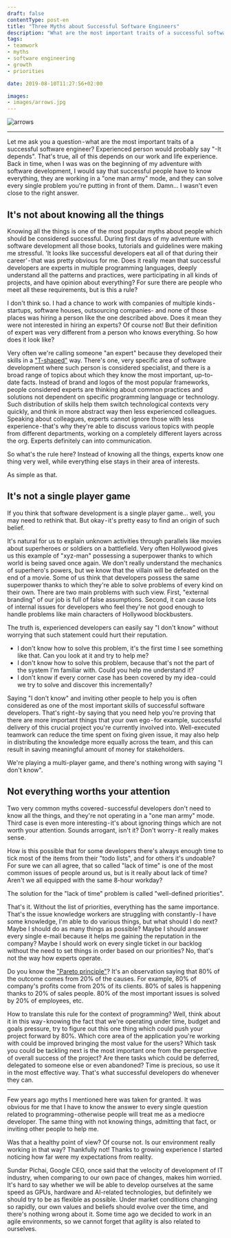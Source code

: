 ```yaml
---
draft: false
contentType: post-en
title: "Three Myths about Successful Software Engineers"
description: "What are the most important traits of a successful software developer?"
tags: 
- teamwork
- myths
- software engineering
- growth
- priorities

date: 2019-08-10T11:27:56+02:00

images:
- images/arrows.jpg
---
```


![arrows](/images/arrows.jpg)

---

Let me ask you a question - what are the most important traits of a successful software engineer? Experienced person would probably say "-It depends". That's true, all of this depends on our work and life experience. Back in time, when I was was on the beginning of my adventure with software development, I would say that successful people have to know everything, they are working in a "one man army" mode, and they can solve every single problem you're putting in front of them. Damn… I wasn't even close to the right answer.

## It's not about knowing all the things

Knowing all the things is one of the most popular myths about people which should be considered successful. During first days of my adventure with software development all those books, tutorials and guidelines were making me stressful. 'It looks like successful developers eat all of that during their career' - that was pretty obvious for me. Does it really mean that successful developers are experts in multiple programming languages, deeply understand all the patterns and practices, were participating in all kinds of projects, and have opinion about everything? For sure there are people who meet all these requirements, but is this a rule?

I don't think so. I had a chance to work with companies of multiple kinds - startups, software houses, outsourcing companies- and none of those places was hiring a person like the one described above. Does it mean they were not interested in hiring an experts? Of course not! But their definition of expert was very different from a person who knows everything. So how does it look like?

Very often we're calling someone "an expert" because they developed their skills in a ["T-shaped"](https://en.wikipedia.org/wiki/T-shaped_skills) way. There's one, very specific area of software development where such person is considered specialist, and there is a broad range of topics about which they know the most important, up-to-date facts. Instead of brand and logos of the most popular frameworks, people considered experts are thinking about common practices and solutions not dependent on specific programming language or technology. Such distribution of skills help them switch technological contexts very quickly, and think in more abstract way then less experienced colleagues. Speaking about colleagues, experts cannot ignore those with less experience - that's why they're able to discuss various topics with people from different departments, working on a completely different layers across the org. Experts definitely can into communication.

So what's the rule here? Instead of knowing all the things, experts know one thing very well, while everything else stays in their area of interests.

As simple as that.

## It's not a single player game

If you think that software development is a single player game… well, you may need to rethink that. But okay - it's pretty easy to find an origin of such belief.

It's natural for us to explain unknown activities through parallels like movies about superheroes or soldiers on a battlefield. Very often Hollywood gives us this example of "xyz-man" possessing a superpower thanks to which world is being saved once again. We don't really understand the mechanics of superhero's powers, but we know that the villain will be defeated on the end of a movie. Some of us think that developers possess the same superpower thanks to which they're able to solve problems of every kind on their own.
There are two main problems with such view. First, "external branding" of our job is full of false assumptions. Second, it can cause lots of internal issues for developers who feel they're not good enough to handle problems like main characters of Hollywood blockbusters.

The truth is, experienced developers can easily say "I don't know" without worrying that such statement could hurt their reputation.

* I don't know how to solve this problem, it's the first time I see something like that. Can you look at it and try to help me?
* I don't know how to solve this problem, because that's not the part of the system I'm familiar with. Could you help me understand it?
* I don't know if every corner case has been covered by my idea - could we try to solve and discover this incrementally?

Saying "I don't know" and inviting other people to help you is often considered as one of the most important skills of successful software developers. That's right - by saying that you need help you're proving that there are more important things that your own ego - for example, successful delivery of this crucial project you're currently involved into. Well-executed teamwork can reduce the time spent on fixing given issue, it may also help in distributing the knowledge more equally across the team, and this can result in saving meaningful amount of money for stakeholders.

We're playing a multi-player game, and there's nothing wrong with saying "I don't know".

## Not everything worths your attention

Two very common myths covered - successful developers don't need to know all the things, and they're not operating in a "one man army" mode. Third case is even more interesting - it's about ignoring things which are not worth your attention. Sounds arrogant, isn't it? Don't worry - it really makes sense.

How is this possible that for some developers there's always enough time to tick most of the items from their "todo lists", and for others it's undoable? For sure we can all agree, that so called "lack of time" is one of the most common issues of people around us, but is it really about lack of time? Aren't we all equipped with the same 8-hour workday?

The solution for the "lack of time" problem is called "well-defined priorities".

That's it. Without the list of priorities, everything has the same importance. That's the issue knowledge workers are struggling with constantly - I have some knowledge, I'm able to do various things, but what should I do next? Maybe I should do as many things as possible? Maybe I should answer every single e-mail because it helps me gaining the reputation in the company? Maybe I should work on every single ticket in our backlog without the need to set things in order based on our priorities? No, that's not the way how experts operate.

Do you know the ["Pareto principle"](https://en.wikipedia.org/wiki/Pareto_principle)? It's an observation saying that 80% of the outcome comes from 20% of the causes. For example, 80% of company's profits come from 20% of its clients. 80% of sales is happening thanks to 20% of sales people. 80% of the most important issues is solved by 20% of employees, etc.

How to translate this rule for the context of programming? Well, think about it in this way - knowing the fact that we're operating under time, budget and goals pressure, try to figure out this one thing which could push your project forward by 80%. Which core area of the application you're working with could be improved bringing the most value for the users? Which task you could be tackling next is the most important one from the perspective of overall success of the project? Are there tasks which could be deferred, delegated to someone else or even abandoned?
Time is precious, so use it in the most effective way. That's what successful developers do whenever they can.

---

Few years ago myths I mentioned here was taken for granted. It was obvious for me that I have to know the answer to every single question related to programming - otherwise people will treat me as a mediocre developer. The same thing with not knowing things, admitting that fact, or inviting other people to help me.

Was that a healthy point of view? Of course not. Is our environment really working in that way? Thankfully not! Thanks to growing experience I started noticing how far were my expectations from reality.

Sundar Pichai, Google CEO, once said that the velocity of development of IT industry, when comparing to our own pace of changes, makes him worried. It's hard to say whether we will be able to develop ourselves at the same speed as GPUs, hardware and AI-related technologies, but definitely we should try to be as flexible as possible. Under market conditions changing so rapidly, our own values and beliefs should evolve over the time, and there's nothing wrong about it. Some time ago we decided to work in an agile environments, so we cannot forget that agility is also related to ourselves.